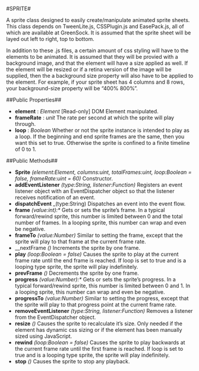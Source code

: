 #SPRITE#

A sprite class designed to easily create/manipulate animated sprite sheets. This class depends on TweenLite.js, CSSPlugin.js and EasePack.js, all of which are available at GreenSock. It is assumed that the sprite sheet will be layed out left to right, top to bottom.

In addition to these .js files, a certain amount of css styling will have to the elements to be animated. It is assumed that they will be provied with a background image, and that the element will have a size applied as well. If the element will be resized or if a retina version of the image will be supplied, then the a background size property will also have to be applied to the element. For example, if your sprite sheet has 4 columns and 8 rows, your background-size property will be “400% 800%”.

##Public Properties##

* __element__ : _Element_
[Read-only] DOM Element manipulated.
* __frameRate__ : _unit_
The rate per second at which the sprite will play through.
* __loop__ : _Boolean_
Whether or not the sprite instance is intended to play as a loop. If the beginning and end sprite frames are the same, then you want this set to true. Otherwise the sprite is confined to a finite timeline of 0 to 1.

##Public Methods##

* __Sprite__ _(element:Element, columns:uint, totalFrames:uint, loop:Boolean = false, frameRate:uint = 60)_
Constructor.
* __addEventListener__ _(type:String, listener:Function)_
Registers an event listener object with an EventDispatcher object so that the listener receives notification of an event.
* __dispatchEvent__ _(type:String)
Dispatches an event into the event flow.
* __frame__ _(value:int):*_
Gets or sets the sprite’s frame. In a typical forward/rewind sprite, this number is limited between 0 and the total number of frames. In a looping sprite, this number can wrap and even be negative.
* __frameTo__ _(value:Number)_
Similar to setting the frame, except that the sprite will play to that frame at the current frame rate.
* __nextFrame _()_
Increments the sprite by one frame.
* __play__ _(loop:Boolean = false)_
Causes the sprite to play at the current frame rate until the end frame is reached. If loop is set to true and is a looping type sprite, the sprite will play indefinitely.
* __prevFrame__ _()_
Decrements the sprite by one frame.
* __progress__ _(value:Number):*_
Gets or sets the sprite’s progress. In a typical forward/rewind sprite, this number is limited between 0 and 1. In a looping sprite, this number can wrap and even be negative.
* __progressTo__ _(value:Number)_
Similar to setting the progress, except that the sprite will play to that progress point at the current frame rate.
* __removeEventListener__ _(type:String, listener:Function)_
Removes a listener from the EventDispatcher object.
* __resize__ _()_
Causes the sprite to recalculate it’s size. Only needed if the element has dynamic css sizing or if the element has been manually sized using JavaScript.
* __rewind__ _(loop:Boolean = false)_
Causes the sprite to play backwards at the current frame rate until the first frame is reached. If loop is set to true and is a looping type sprite, the sprite will play indefinitely.
* __stop__ _()_
Causes the sprite to stop any playback.